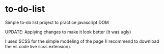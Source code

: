 # to-do-list
Simple to-do list project to practice javascript DOM 

UPDATE: Applying changes to make it look better (it was ugly)

I used SCSS for the simple modeling of the page (I recommend to download the vs code live scss extension).
